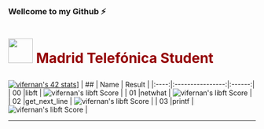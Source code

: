 ### Wellcome to my Github ⚡
<!--
**vifernan42/vifernan42** is a ✨ _special_ ✨ repository because its `README.md` (this file) appears on your GitHub profile.

Here are some ideas to get you started:

- 🔭 I’m currently working on ...
- 🌱 I’m currently learning ...
- 👯 I’m looking to collaborate on ...
- 🤔 I’m looking for help with ...
- 💬 Ask me about ...
- 📫 How to reach me: ...
- 😄 Pronouns: ...
- ⚡ Fun fact: ...
-->
# <p style="color:#950104;"> <img src="https://raw.githubusercontent.com/kube/vscode-42header/master/42.png" width=50> Madrid Telefónica Student </p>

[![vifernan's 42 stats](https://badge42.herokuapp.com/api/stats/vifernan?privacyEmail=true)](https://github.com/JaeSeoKim/badge42)]
|  ##  |			Name				| Result |
|:----:|:----------------:|:------:|
|  00  |libft							          | ![vifernan's libft Score](https://badge42.herokuapp.com/api/project/vifernan/Libft) |
|  01  |netwhat     			          | ![vifernan's libft Score](https://badge42.herokuapp.com/api/project/vifernan/netwhat) |
|  02  |get_next_line			          | ![vifernan's libft Score](https://badge42.herokuapp.com/api/project/vifernan/get_next_line) |
|  03  |printf        		          | ![vifernan's libft Score](https://badge42.herokuapp.com/api/project/vifernan/ft_printf) |


---

